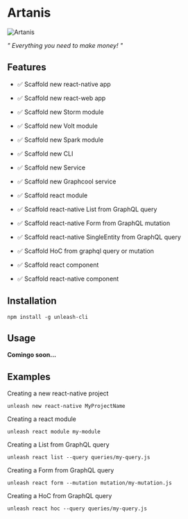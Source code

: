 # Artanis

![Artanis](https://raw.githubusercontent.com/thunder-js/unleash-cli/master/resources/demon.jpg)

*" Everything you need to make money! "*

## Features

- ✅ Scaffold new react-native app
- ✅ Scaffold new react-web app
- ✅ Scaffold new Storm module
- ✅ Scaffold new Volt module
- ✅ Scaffold new Spark module
- ✅ Scaffold new CLI
- ✅ Scaffold new Service
- ✅ Scaffold new Graphcool service

- ✅ Scaffold react module
- ✅ Scaffold react-native List from GraphQL query
- ✅ Scaffold react-native Form from GraphQL mutation
- ✅ Scaffold react-native SingleEntity from GraphQL query
- ✅ Scaffold HoC from graphql query or mutation
- ✅ Scaffold react component
- ✅ Scaffold react-native component

## Installation
```
npm install -g unleash-cli
```

## Usage
**Comingo soon...**

## Examples
Creating a new react-native project
```
unleash new react-native MyProjectName
```
Creating a react module
```
unleash react module my-module
```
Creating a List from GraphQL query
```
unleash react list --query queries/my-query.js
```
Creating a Form from GraphQL query
```
unleash react form --mutation mutation/my-mutation.js
```
Creating a HoC from GraphQL query
```
unleash react hoc --query queries/my-query.js
```
